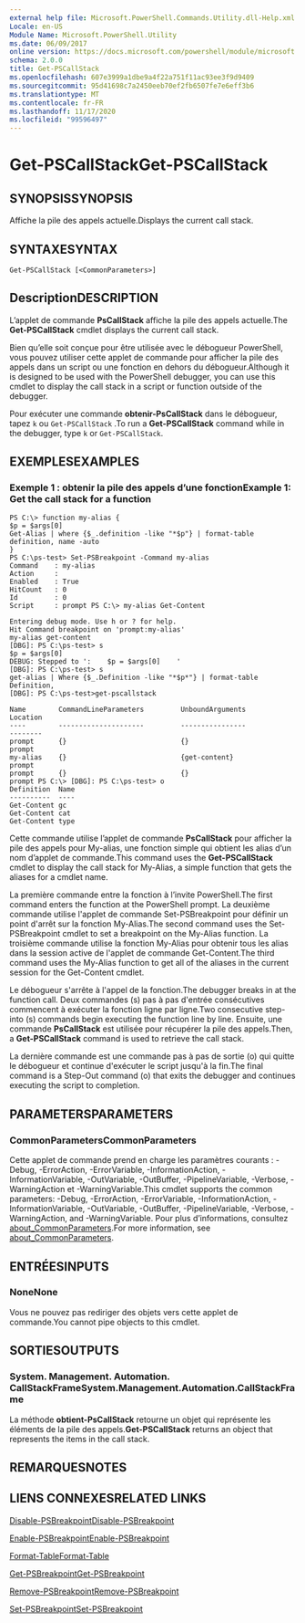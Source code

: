 ```yaml
---
external help file: Microsoft.PowerShell.Commands.Utility.dll-Help.xml
Locale: en-US
Module Name: Microsoft.PowerShell.Utility
ms.date: 06/09/2017
online version: https://docs.microsoft.com/powershell/module/microsoft.powershell.utility/get-pscallstack?view=powershell-7.2&WT.mc_id=ps-gethelp
schema: 2.0.0
title: Get-PSCallStack
ms.openlocfilehash: 607e3999a1dbe9a4f22a751f11ac93ee3f9d9409
ms.sourcegitcommit: 95d41698c7a2450eeb70ef2fb6507fe7e6eff3b6
ms.translationtype: MT
ms.contentlocale: fr-FR
ms.lasthandoff: 11/17/2020
ms.locfileid: "99596497"
---
```

# <span data-ttu-id="cbe96-102">Get-PSCallStack</span><span class="sxs-lookup"><span data-stu-id="cbe96-102">Get-PSCallStack</span></span>

## <span data-ttu-id="cbe96-103">SYNOPSIS</span><span class="sxs-lookup"><span data-stu-id="cbe96-103">SYNOPSIS</span></span>
<span data-ttu-id="cbe96-104">Affiche la pile des appels actuelle.</span><span class="sxs-lookup"><span data-stu-id="cbe96-104">Displays the current call stack.</span></span>

## <span data-ttu-id="cbe96-105">SYNTAXE</span><span class="sxs-lookup"><span data-stu-id="cbe96-105">SYNTAX</span></span>

```
Get-PSCallStack [<CommonParameters>]
```

## <span data-ttu-id="cbe96-106">Description</span><span class="sxs-lookup"><span data-stu-id="cbe96-106">DESCRIPTION</span></span>

<span data-ttu-id="cbe96-107">L’applet de commande **PsCallStack** affiche la pile des appels actuelle.</span><span class="sxs-lookup"><span data-stu-id="cbe96-107">The **Get-PSCallStack** cmdlet displays the current call stack.</span></span>

<span data-ttu-id="cbe96-108">Bien qu’elle soit conçue pour être utilisée avec le débogueur PowerShell, vous pouvez utiliser cette applet de commande pour afficher la pile des appels dans un script ou une fonction en dehors du débogueur.</span><span class="sxs-lookup"><span data-stu-id="cbe96-108">Although it is designed to be used with the PowerShell debugger, you can use this cmdlet to display the call stack in a script or function outside of the debugger.</span></span>

<span data-ttu-id="cbe96-109">Pour exécuter une commande **obtenir-PsCallStack** dans le débogueur, tapez `k` ou `Get-PSCallStack` .</span><span class="sxs-lookup"><span data-stu-id="cbe96-109">To run a **Get-PSCallStack** command while in the debugger, type `k` or `Get-PSCallStack`.</span></span>

## <span data-ttu-id="cbe96-110">EXEMPLES</span><span class="sxs-lookup"><span data-stu-id="cbe96-110">EXAMPLES</span></span>

### <span data-ttu-id="cbe96-111">Exemple 1 : obtenir la pile des appels d’une fonction</span><span class="sxs-lookup"><span data-stu-id="cbe96-111">Example 1: Get the call stack for a function</span></span>

```
PS C:\> function my-alias {
$p = $args[0]
Get-Alias | where {$_.definition -like "*$p"} | format-table definition, name -auto
}
PS C:\ps-test> Set-PSBreakpoint -Command my-alias
Command    : my-alias
Action     :
Enabled    : True
HitCount   : 0
Id         : 0
Script     : prompt PS C:\> my-alias Get-Content

Entering debug mode. Use h or ? for help.
Hit Command breakpoint on 'prompt:my-alias'
my-alias get-content
[DBG]: PS C:\ps-test> s
$p = $args[0]
DEBUG: Stepped to ':    $p = $args[0]    '
[DBG]: PS C:\ps-test> s
get-alias | Where {$_.Definition -like "*$p*"} | format-table Definition,
[DBG]: PS C:\ps-test>get-pscallstack

Name        CommandLineParameters         UnboundArguments              Location
----        ---------------------         ----------------              --------
prompt      {}                            {}                            prompt
my-alias    {}                            {get-content}                 prompt
prompt      {}                            {}                            prompt PS C:\> [DBG]: PS C:\ps-test> o
Definition  Name
----------  ----
Get-Content gc
Get-Content cat
Get-Content type
```

<span data-ttu-id="cbe96-112">Cette commande utilise l’applet de commande **PsCallStack** pour afficher la pile des appels pour My-alias, une fonction simple qui obtient les alias d’un nom d’applet de commande.</span><span class="sxs-lookup"><span data-stu-id="cbe96-112">This command uses the **Get-PSCallStack** cmdlet to display the call stack for My-Alias, a simple function that gets the aliases for a cmdlet name.</span></span>

<span data-ttu-id="cbe96-113">La première commande entre la fonction à l’invite PowerShell.</span><span class="sxs-lookup"><span data-stu-id="cbe96-113">The first command enters the function at the PowerShell prompt.</span></span>
<span data-ttu-id="cbe96-114">La deuxième commande utilise l'applet de commande Set-PSBreakpoint pour définir un point d'arrêt sur la fonction My-Alias.</span><span class="sxs-lookup"><span data-stu-id="cbe96-114">The second command uses the Set-PSBreakpoint cmdlet to set a breakpoint on the My-Alias function.</span></span>
<span data-ttu-id="cbe96-115">La troisième commande utilise la fonction My-Alias pour obtenir tous les alias dans la session active de l'applet de commande Get-Content.</span><span class="sxs-lookup"><span data-stu-id="cbe96-115">The third command uses the My-Alias function to get all of the aliases in the current session for the Get-Content cmdlet.</span></span>

<span data-ttu-id="cbe96-116">Le débogueur s'arrête à l'appel de la fonction.</span><span class="sxs-lookup"><span data-stu-id="cbe96-116">The debugger breaks in at the function call.</span></span>
<span data-ttu-id="cbe96-117">Deux commandes (s) pas à pas d'entrée consécutives commencent à exécuter la fonction ligne par ligne.</span><span class="sxs-lookup"><span data-stu-id="cbe96-117">Two consecutive step-into (s) commands begin executing the function line by line.</span></span>
<span data-ttu-id="cbe96-118">Ensuite, une commande **PsCallStack** est utilisée pour récupérer la pile des appels.</span><span class="sxs-lookup"><span data-stu-id="cbe96-118">Then, a **Get-PSCallStack** command is used to retrieve the call stack.</span></span>

<span data-ttu-id="cbe96-119">La dernière commande est une commande pas à pas de sortie (o) qui quitte le débogueur et continue d'exécuter le script jusqu'à la fin.</span><span class="sxs-lookup"><span data-stu-id="cbe96-119">The final command is a Step-Out command (o) that exits the debugger and continues executing the script to completion.</span></span>

## <span data-ttu-id="cbe96-120">PARAMETERS</span><span class="sxs-lookup"><span data-stu-id="cbe96-120">PARAMETERS</span></span>

### <span data-ttu-id="cbe96-121">CommonParameters</span><span class="sxs-lookup"><span data-stu-id="cbe96-121">CommonParameters</span></span>

<span data-ttu-id="cbe96-122">Cette applet de commande prend en charge les paramètres courants : -Debug, -ErrorAction, -ErrorVariable, -InformationAction, -InformationVariable, -OutVariable, -OutBuffer, -PipelineVariable, -Verbose, -WarningAction et -WarningVariable.</span><span class="sxs-lookup"><span data-stu-id="cbe96-122">This cmdlet supports the common parameters: -Debug, -ErrorAction, -ErrorVariable, -InformationAction, -InformationVariable, -OutVariable, -OutBuffer, -PipelineVariable, -Verbose, -WarningAction, and -WarningVariable.</span></span> <span data-ttu-id="cbe96-123">Pour plus d’informations, consultez [about_CommonParameters](https://go.microsoft.com/fwlink/?LinkID=113216).</span><span class="sxs-lookup"><span data-stu-id="cbe96-123">For more information, see [about_CommonParameters](https://go.microsoft.com/fwlink/?LinkID=113216).</span></span>

## <span data-ttu-id="cbe96-124">ENTRÉES</span><span class="sxs-lookup"><span data-stu-id="cbe96-124">INPUTS</span></span>

### <span data-ttu-id="cbe96-125">None</span><span class="sxs-lookup"><span data-stu-id="cbe96-125">None</span></span>

<span data-ttu-id="cbe96-126">Vous ne pouvez pas rediriger des objets vers cette applet de commande.</span><span class="sxs-lookup"><span data-stu-id="cbe96-126">You cannot pipe objects to this cmdlet.</span></span>

## <span data-ttu-id="cbe96-127">SORTIES</span><span class="sxs-lookup"><span data-stu-id="cbe96-127">OUTPUTS</span></span>

### <span data-ttu-id="cbe96-128">System. Management. Automation. CallStackFrame</span><span class="sxs-lookup"><span data-stu-id="cbe96-128">System.Management.Automation.CallStackFrame</span></span>

<span data-ttu-id="cbe96-129">La méthode **obtient-PsCallStack** retourne un objet qui représente les éléments de la pile des appels.</span><span class="sxs-lookup"><span data-stu-id="cbe96-129">**Get-PSCallStack** returns an object that represents the items in the call stack.</span></span>

## <span data-ttu-id="cbe96-130">REMARQUES</span><span class="sxs-lookup"><span data-stu-id="cbe96-130">NOTES</span></span>

## <span data-ttu-id="cbe96-131">LIENS CONNEXES</span><span class="sxs-lookup"><span data-stu-id="cbe96-131">RELATED LINKS</span></span>

[<span data-ttu-id="cbe96-132">Disable-PSBreakpoint</span><span class="sxs-lookup"><span data-stu-id="cbe96-132">Disable-PSBreakpoint</span></span>](Disable-PSBreakpoint.md)

[<span data-ttu-id="cbe96-133">Enable-PSBreakpoint</span><span class="sxs-lookup"><span data-stu-id="cbe96-133">Enable-PSBreakpoint</span></span>](Enable-PSBreakpoint.md)

[<span data-ttu-id="cbe96-134">Format-Table</span><span class="sxs-lookup"><span data-stu-id="cbe96-134">Format-Table</span></span>](Format-Table.md)

[<span data-ttu-id="cbe96-135">Get-PSBreakpoint</span><span class="sxs-lookup"><span data-stu-id="cbe96-135">Get-PSBreakpoint</span></span>](Get-PSBreakpoint.md)

[<span data-ttu-id="cbe96-136">Remove-PSBreakpoint</span><span class="sxs-lookup"><span data-stu-id="cbe96-136">Remove-PSBreakpoint</span></span>](Remove-PSBreakpoint.md)

[<span data-ttu-id="cbe96-137">Set-PSBreakpoint</span><span class="sxs-lookup"><span data-stu-id="cbe96-137">Set-PSBreakpoint</span></span>](Set-PSBreakpoint.md)


